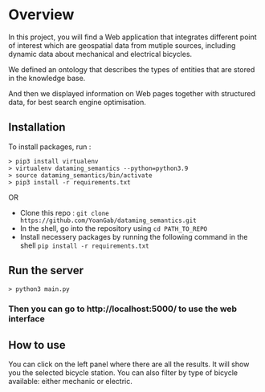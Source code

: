 # Overview

In this project, you will find a Web application that integrates different point of interest which are geospatial data from mutiple sources, including dynamic data about mechanical and electrical bicycles.

We defined an ontology that describes the types of entities that are stored in the knowledge base.

And then we displayed information on Web pages together with structured data, for best search engine optimisation.

## Installation

To install packages, run :
```
> pip3 install virtualenv
> virtualenv dataming_semantics --python=python3.9
> source dataming_semantics/bin/activate
> pip3 install -r requirements.txt
```
 OR 
 
-   Clone this repo :
    `git clone https://github.com/YoanGab/dataming_semantics.git`
-   In the shell, go into the repository using `cd PATH_TO_REPO`
-   Install necessery packages by running the following command in the shell
    `pip install -r requirements.txt`


## Run the server
```
> python3 main.py
```

### Then you can go to http://localhost:5000/ to use the web interface




## How to use

You can click on the left panel where there are all the results. It will show you the selected bicycle station.
You can also filter by type of bicycle available: either mechanic or electric.




